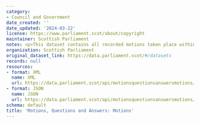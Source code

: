 ```yaml
---
category:
- Council and Government
date_created: ''
date_updated: '2024-03-22'
license: https://www.parliament.scot/about/copyright
maintainer: Scottish Parliament
notes: <p>This dataset contains all recorded motions taken place within the Parliament.</p>
organization: Scottish Parliament
original_dataset_link: https://data.parliament.scot/#/datasets
records: null
resources:
- format: XML
  name: XML
  url: https://data.parliament.scot/api/motionsquestionsanswersmotions/xml
- format: JSON
  name: JSON
  url: https://data.parliament.scot/api/motionsquestionsanswersmotions/json
schema: default
title: 'Motions, Questions and Answers: Motions'
---
```

